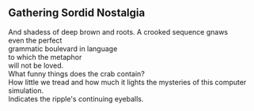 Gathering Sordid Nostalgia
--------------------------
And shadess of deep brown and roots. A crooked sequence gnaws  
even the perfect  
grammatic boulevard in language  
to which the metaphor  
will not be loved.  
What funny things does the crab contain?  
How little we tread and how much it lights the mysteries of this computer simulation.  
Indicates the ripple's continuing eyeballs.  
